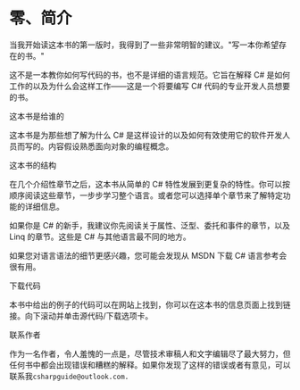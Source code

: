 # 零、简介

当我开始读这本书的第一版时，我得到了一些非常明智的建议。"写一本你希望存在的书。"

这不是一本教你如何写代码的书，也不是详细的语言规范。它旨在解释 C# 是如何工作的以及为什么会这样工作——这是一个将要编写 C# 代码的专业开发人员想要的书。

这本书是给谁的

这本书是为那些想了解为什么 C# 是这样设计的以及如何有效使用它的软件开发人员而写的。内容假设熟悉面向对象的编程概念。

这本书的结构

在几个介绍性章节之后，这本书从简单的 C# 特性发展到更复杂的特性。你可以按顺序阅读这些章节，一步步学习整个语言。或者您可以选择单个章节来了解特定功能的详细信息。

如果你是 C# 的新手，我建议你先阅读关于属性、泛型、委托和事件的章节，以及 Linq 的章节。这些是 C# 与其他语言最不同的地方。

如果您对语言语法的细节更感兴趣，您可能会发现从 MSDN 下载 C# 语言参考会很有用。

下载代码

本书中给出的例子的代码可以在网站上找到，你可以在这本书的信息页面上找到链接。向下滚动并单击源代码/下载选项卡。

联系作者

作为一名作者，令人羞愧的一点是，尽管技术审稿人和文字编辑尽了最大努力，但任何书中都会出现错误和糟糕的解释。如果你发现了这样的错误或者有意见，可以联系我`csharpguide@outlook.com.`